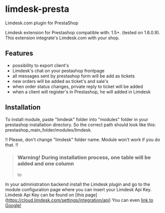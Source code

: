 limdesk-presta
==============

Limdesk.com plugin for PrestaShop

Limdesk extension for Prestashop compatible with: 1.5+. (tested on 1.6.0.9). 
This extension integrate's Limdesk.com with your shop.


## Features

- possibility to export client's
- Limdesk's chat on your pestashop frontpage
- all messages sent by prestashop form will be add as tickets
- new orders will be added as ticket's and sale's
- when order status changes, private reply to ticket will be added
- when a client will register's in Prestashop, he will added in Limdesk



## Installation

To install module, paste "limdesk" folder into "modules" folder in your prestashop
installation directory. So the correct path should look like this:
prestashop_main_folder/modules/limdesk.

!! Please, don't change "limdesk" folder name. Module won't work if you do that. !!

> ### Warning! During installation process, one table will be added and one column 
> to

In your administration backend install the Limdesk plugin and go to the 
module configuration page where you can insert your Limdesk Api Key.
Limdesk Api Key can be found on [this page] (https://cloud.limdesk.com/settings/integration/api)
You can even [link to Google!](http://google.com)